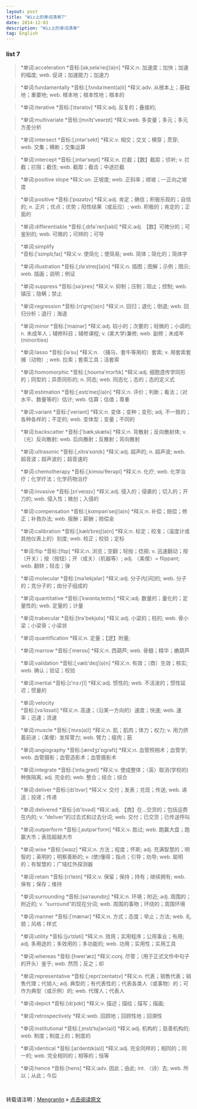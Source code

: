 ```yaml
---
layout: post
title: "Wiz上的单词清单7"
date: 2014-12-01
description: "Wiz上的单词清单"
tag: English
---
```


### list 7

>*单词:acceleration
>*音标:[əkˌseləˈreɪʃ(ə)n]
>*释义:n. 加速度；加快；加速的幅度; web. 促进；加速能力；加速力
 
>*单词:fundamentally
>*音标:[ˌfʌndəˈment(ə)li]
>*释义:adv. 从根本上；基础地；重要地; web. 根本地；根本性地；根本的
 
>*单词:iterative
>*音标:[ˈɪtərətɪv]
>*释义:adj. 反复的；叠接的;
 
>*单词:multivariate
>*音标:[mʌltɪ'veərɪɪt]
>*释义:web. 多变量；多元；多元方差分析
 
>*单词:intersect
>*音标:[ˌɪntərˈsekt]
>*释义:v. 相交；交叉；横穿；贯穿; web. 交集；横断；交集运算
 
>*单词:intercept
>*音标:[ˌɪntərˈsept]
>*释义:n. 拦截；【数】截距；侦听; v. 拦截；拦阻；截住; web. 截取；截击；中途拦截
 
>*单词:positive slope
>*释义:un. 正坡度; web. 正斜率；顺坡；一正向之坡度
 
>*单词:positive
>*音标:[ˈpɑzətɪv]
>*释义:adj. 肯定；确信；积极乐观的；自信的; n. 正片；优点；优势；阳性结果（或反应）; web. 积极的；肯定的；正面的
 
>*单词:differentiable
>*音标:[ˌdɪfə'renʃɪəbl]
>*释义:adj. 【数】可微分的；可鉴别的; web. 可微的；可辨的；可导
 
>*单词:simplify   
>*音标:[ˈsɪmplɪˌfaɪ]
>*释义:v. 使简化；使简易; web. 简体；简化的；简体字
 
>*单词:illustration
>*音标:[ˌɪləˈstreɪʃ(ə)n]
>*释义:n. 插图；图解；示例；图示; web. 插画；说明；例证
 
>*单词:suppress
>*音标:[səˈpres]
>*释义:v. 抑制；压制；阻止；控制; web. 镇压；隐瞒；禁止
 
>*单词:regression
>*音标:[rɪˈɡreʃ(ə)n]
>*释义:n. 回归；退化；倒退; web. 回归分析；退行；海退
 
>*单词:minor
>*音标:[ˈmaɪnər]
>*释义:adj. 较小的；次要的；轻微的；小调的; n. 未成年人；辅修科目；辅修课程; v. (美大学)兼修; web. 副修；未成年(minorities)
 
>*单词:lasso
>*音标:[ləˈsu]
>*释义:n. （捕马、套牛等用的）套索; v. 用套索套捕（动物）; web. 拉索；套索工具；活套索
 
>*单词:homomorphic
>*音标:[ˌhoʊmə'mɔrfɪk]
>*释义:adj. 细胞遗传学同形的；同型的；异质同形的; n. 同态; web. 同态化；态的；态的定义式
 
>*单词:estimation
>*音标:[ˌestɪˈmeɪʃ(ə)n]
>*释义:n. 评价；判断；看法；（对水平、数量等的）估计; web. 估算；估值；尊重
 
>*单词:variant
>*音标:[ˈveriənt]
>*释义:n. 变体；变种；变形; adj. 不一致的；各种各样的；不定的; web. 变体型；变量；不同的
 
>*单词:backscatter
>*音标:['bækˌskætə]
>*释义:n. 背散射；反向散射体; v. 〔光〕反向散射; web. 后向散射；反散射；背向散射
 
>*单词:ultrasonic
>*音标:[ˌʌltrəˈsɑnɪk]
>*释义:adj. 超声的; n. 超声波; web. 超音波；超声波的；超音速的
 
>*单词:chemotherapy
>*音标:[ˌkimoʊˈθerəpi]
>*释义:n. 化疗; web. 化学治疗；化学疗法；化学药物治疗
 
>*单词:invasive
>*音标:[ɪnˈveɪsɪv]
>*释义:adj. 侵入的；侵袭的；切入的；开刀的; web. 侵入性；微创；入侵的
 
>*单词:compensation
>*音标:[ˌkɑmpənˈseɪʃ(ə)n]
>*释义:n. 补偿；赔偿；修正；补救办法; web. 报酬；薪酬；赔偿金
 
>*单词:calibration
>*音标:[ˌkælɪˈbreɪʃ(ə)n]
>*释义:n. 标定；校准；（温度计或其他仪表上的）刻度; web. 校正；校验；定标
 
>*单词:flip
>*音标:[flɪp]
>*释义:n. 浏览；空翻；轻抛；捻掷; v. 迅速翻动；按（开关）；按（按钮）；开（或关）（机器等）; adj. 〈美俚〉= flippant; web. 翻转；轻击；弹
 
>*单词:molecular
>*音标:[məˈlekjələr]
>*释义:adj. 分子内[间]的; web. 分子的；克分子的；由分子组成的
 
>*单词:quantitative
>*音标:[ˈkwɑntəˌteɪtɪv]
>*释义:adj. 数量的；量化的；定量性的; web. 定量的；计量
 
>*单词:trabecular
>*音标:[trə'bekjʊlə]
>*释义:adj. 小梁的；柱的; web. 骨小梁；小梁骨；小梁状
 
>*单词:quantification
>*释义:n. 定量；【逻】附量;
 
>*单词:marrow
>*音标:[ˈmeroʊ]
>*释义:n. 西葫芦; web. 骨髓；精华；嫩葫芦
 
>*单词:validation
>*音标:[ˌvælɪ'deɪʃ(ə)n]
>*释义:n. 有效；〔商〕生效；核实; web. 确认；验证；校验
 
>*单词:inertial
>*音标:[ɪ'nɜ:rʃl]
>*释义:adj. 惯性的; web. 不活泼的；惯性延迟；惯量的
 
>*单词:velocity   
>*音标:[vəˈlɑsəti]
>*释义:n. 高速；（沿某一方向的）速度；快速; web. 速率；迅速；流速
 
>*单词:muscle
>*音标:[ˈmʌs(ə)l]
>*释义:n. 肌；肌肉；体力；权力; v. 用力挤着前进；〈美俚〉发挥膂力; web. 臂力；瘦肉；筋
 
>*单词:angiography
>*音标:[ændʒɪ'ɒgrəfɪ]
>*释义:n. 血管照相术；血管学; web. 血管摄影；血管造影术；血管摄影术
 
>*单词:integrate
>*音标:[ˈɪntəˌɡreɪt]
>*释义:v. 使成整体；〈英〉取消(学校的)种族隔离; adj. 完全的; web. 整合；结合；综合
 
>*单词:deliver
>*音标:[dɪˈlɪvər]
>*释义:v. 交付；发表；兑现；传送; web. 递送；投递；传递
 
>*单词:delivered
>*音标:[dɪ'lɪvəd]
>*释义:adj. 【商】在…交货的；包括运费在内的; v. “deliver”的过去式和过去分词; web. 交付；已交货；已传送呼叫
 
>*单词:outperform
>*音标:[ˌaʊtpərˈfɔrm]
>*释义:v. 胜过; web. 跑赢大盘；跑赢大市；表现超越大市
 
>*单词:wise
>*音标:[waɪz]
>*释义:n. 方法；程度；怀斯; adj. 充满智慧的；明智的；英明的；明察善断的; v. (使)懂得；指点；引导；劝导; web. 聪明的；有智慧的；广域红外探测器
 
>*单词:retain
>*音标:[rɪˈteɪn]
>*释义:v. 保留；保持；持有；继续拥有; web. 保有；保存；维持
 
>*单词:surrounding
>*音标:[səˈraʊndɪŋ]
>*释义:n. 环境；附近; adj. 周围的；附近的; v. “surround”的现在分词; web. 周围的事物；环绕的；周围环境
 
>*单词:manner
>*音标:[ˈmænər]
>*释义:n. 方式；态度；举止；方法; web. 礼貌；风格；样式
 
>*单词:utility
>*音标:[juˈtɪləti]
>*释义:n. 效用；实用程序；公用事业；有用; adj. 多用途的；多效用的；多功能的; web. 功用；实用性；实用工具
 
>*单词:whereas
>*音标:[hwerˈæz]
>*释义:conj. 尽管；（用于正式文件中句子的开头）鉴于; web. 然而；反之；却
 
>*单词:representative
>*音标:[ˌreprɪˈzentətɪv]
>*释义:n. 代表；销售代表；销售代理；代销人; adj. 典型的；有代表性的；代表各类人（或事物）的；可作为典型（或示例）的; web. 代理人；代表人
 
>*单词:depict
>*音标:[dɪˈpɪkt]
>*释义:v. 描述；描绘；描写；描画;
 
>*单词:retrospectively
>*释义:web. 回顾地；回顾性地；回溯性
 
>*单词:institutional
>*音标:[ˌɪnstɪˈtʊʃən(ə)l]
>*释义:adj. 机构的；慈善机构的; web. 制度；制度上的；制度的
 
>*单词:identical
>*音标:[aɪˈdentɪk(ə)l]
>*释义:adj. 完全同样的；相同的；同一的; web. 完全相同的；相等的；恒等
 
>*单词:hence
>*音标:[hens]
>*释义:adv. 因此；由此; int. 〈诗〉去; web. 所以；从此；今后




<br>

转载请注明：[Mengranlin](https://lmrshare.github.io) » [点击阅读原文](https://lmrshare.github.io/2015/09/iOS9_Note/) 

